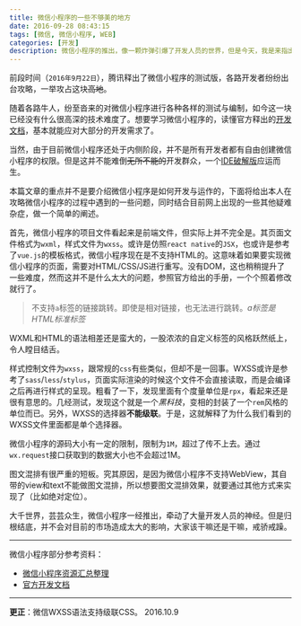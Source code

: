 ```yaml
---
title: 微信小程序的一些不够美的地方
date: 2016-09-28 08:43:15
tags: [微信, 微信小程序, WEB]
categories: [开发]
description: 微信小程序的推出，像一颗炸弹引爆了开发人员的世界，但是今天，我是来指出其不够完美之处的，也希望大家能正确看待，摆正自己的心态，好好做事，不要盲目跟风。
---
```


前段时间（`2016年9月22日`），腾讯释出了微信小程序的测试版，各路开发者纷纷出台攻略，一举攻占这块~~高地~~。

随着各路牛人，纷至沓来的对微信小程序进行各种各样的测试与编制，如今这一块已经没有什么很高深的技术难度了。想要学习微信小程序的，读懂官方释出的[开发文档][官方开发文档]，基本就能应对大部分的开发需求了。

当然，由于目前微信小程序还处于内侧阶段，并不是所有开发者都有自由创建微信小程序的权限。但是这并不能难倒~~无所不能的~~开发群众，一个[IDE破解版](https://github.com/gavinkwoe/weapp-ide-crack)应运而生。

本篇文章的重点并不是要介绍微信小程序是如何开发与运作的，下面将给出本人在攻略微信小程序的过程中遇到的一些问题，同时结合目前网上出现的一些其他疑难杂症，做一个简单的阐述。

首先，微信小程序的项目文件看起来是前端文件，但实际上并不完全是。其页面文件格式为`wxml`，样式文件为`wxss`。或许是仿照`react native`的`JSX`，也或许是参考了`vue.js`的模板格式，微信小程序现在是不支持HTML的。这意味着如果要实现微信小程序的页面，需要对HTML/CSS/JS进行重写。没有DOM，这也稍稍提升了一些难度，然而这并不是什么太大的问题，参照官方给出的手册，一个个照着修改就行了。

> 不支持`a`标签的链接跳转。即使是相对链接，也无法进行跳转。*a标签是HTML标准标签*

WXML和HTML的语法相差还是蛮大的，一股浓浓的自定义标签的风格跃然纸上，令人瞠目结舌。

样式控制文件为`wxss`，跟常规的`css`有些类似，但却不是一回事。WXSS或许是参考了`sass`/`less`/`stylus`，页面实际渲染的时候这个文件不会直接读取，而是会编译之后再进行样式的呈现。粗看了一下，发现里面有个度量单位是`rpx`，看起来还是很有意思的。几经测试，发现这个就是一个*黑科技*，变相的封装了一个`rem`风格的单位而已。另外，WXSS的选择器**不能级联**。于是，这就解释了为什么我们看到的WXSS文件里面都是单个选择器。

微信小程序的源码大小有一定的限制，限制为`1M`，超过了传不上去。通过`wx.request`接口获取到的数据大小也不会超过1M。

图文混排有很严重的短板。究其原因，是因为微信小程序不支持WebView，其自带的view和text不能做图文混排，所以想要图文混排效果，就要通过其他方式来实现了（比如绝对定位）。

大千世界，芸芸众生，微信小程序一经推出，牵动了大量开发人员的神经。但是归根结底，并不会对目前的市场造成太大的影响，大家该干嘛还是干嘛，戒骄戒躁。

------

微信小程序部分参考资料：

- [微信小程序资源汇总整理](https://github.com/Aufree/awesome-wechat-weapp)
- [官方开发文档]

[官方开发文档]: https://mp.weixin.qq.com/debug/wxadoc/dev/index.html

------

**更正**：微信WXSS语法支持级联CSS。 2016.10.9







